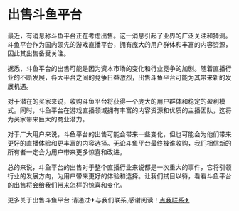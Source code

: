# 出售斗鱼平台

最近，有消息称斗鱼平台正在考虑出售。这一消息引起了业界的广泛关注和猜测。斗鱼平台作为国内领先的游戏直播平台，拥有庞大的用户群体和丰富的内容资源，因此其出售备受关注。

据悉，斗鱼平台的出售可能是因为资本市场的变化和行业竞争的加剧。随着直播行业的不断发展，各大平台之间的竞争日益激烈，出售斗鱼平台可能为其带来新的发展机遇。

对于潜在的买家来说，收购斗鱼平台将获得一个庞大的用户群体和稳定的盈利模式。同时，斗鱼平台在游戏直播领域拥有丰富的内容资源和优质的主播团队，这将为买家带来巨大的商业潜力。

对于广大用户来说，斗鱼平台的出售可能会带来一些变化，但也可能会为他们带来更好的直播体验和更丰富的内容选择。无论斗鱼平台最终被谁收购，我们相信新的所有者一定会为用户带来更多惊喜和改进。

总的来说，斗鱼平台的出售对于整个直播行业来说都是一次重大的事件，它将引领行业的发展方向，为用户带来更好的体验和选择。让我们拭目以待，看看斗鱼平台的出售将会给我们带来怎样的惊喜和变化。

更多关于出售斗鱼平台 请通过✈与我们联系,感谢阅读！[点我联系✈](https://vip.k02.cc)